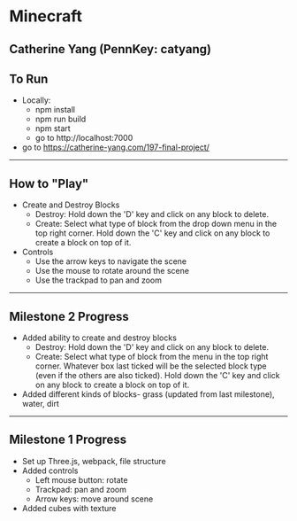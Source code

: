 # Minecraft
## Catherine Yang (PennKey: catyang)

## To Run
- Locally:
    - npm install
    - npm run build
    - npm start
    - go to http://localhost:7000
- go to https://catherine-yang.com/197-final-project/

---
## How to "Play"
- Create and Destroy Blocks
    - Destroy: Hold down the 'D' key and click on any block to delete.
    - Create: Select what type of block from the drop down menu in the top right corner. Hold down the 'C' key and click on any block to create a block on top of it.
- Controls
    - Use the arrow keys to navigate the scene
    - Use the mouse to rotate around the scene
    - Use the trackpad to pan and zoom

---
## Milestone 2 Progress
- Added ability to create and destroy blocks
    - Destroy: Hold down the 'D' key and click on any block to delete.
    - Create: Select what type of block from the menu in the top right corner.
    Whatever box last ticked will be the selected block type (even if the others are
    also ticked). Hold down the 'C' key and click on any block to create a block on top of it.
- Added different kinds of blocks- grass (updated from last milestone), water, dirt

---
## Milestone 1 Progress
- Set up Three.js, webpack, file structure
- Added controls 
    - Left mouse button: rotate
    - Trackpad: pan and zoom
    - Arrow keys: move around scene
- Added cubes with texture


